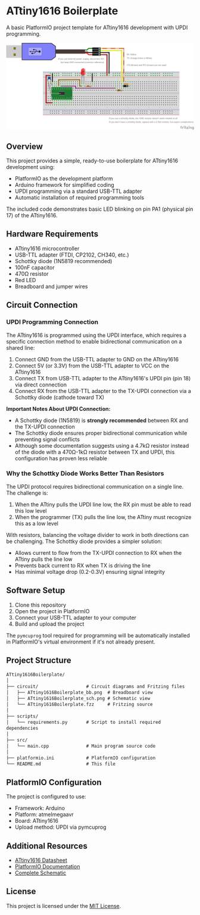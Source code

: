# ATtiny1616 Boilerplate

A basic PlatformIO project template for ATtiny1616 development with UPDI programming.

![ATtiny1616 Breadboard Circuit](circuit/ATtiny1616Boilerplate_bb.png)

## Overview

This project provides a simple, ready-to-use boilerplate for ATtiny1616 development using:

- PlatformIO as the development platform
- Arduino framework for simplified coding
- UPDI programming via a standard USB-TTL adapter
- Automatic installation of required programming tools

The included code demonstrates basic LED blinking on pin PA1 (physical pin 17) of the ATtiny1616.

## Hardware Requirements

- ATtiny1616 microcontroller
- USB-TTL adapter (FTDI, CP2102, CH340, etc.)
- Schottky diode (1N5819 recommended)
- 100nF capacitor
- 470Ω resistor
- Red LED
- Breadboard and jumper wires

## Circuit Connection

### UPDI Programming Connection

The ATtiny1616 is programmed using the UPDI interface, which requires a specific connection method to enable bidirectional communication on a shared line:

1. Connect GND from the USB-TTL adapter to GND on the ATtiny1616
2. Connect 5V (or 3.3V) from the USB-TTL adapter to VCC on the ATtiny1616
3. Connect TX from USB-TTL adapter to the ATtiny1616's UPDI pin (pin 18) via direct connection
4. Connect RX from the USB-TTL adapter to the TX-UPDI connection via a Schottky diode (cathode toward TX)

**Important Notes About UPDI Connection:**

- A Schottky diode (1N5819) is **strongly recommended** between RX and the TX-UPDI connection
- The Schottky diode ensures proper bidirectional communication while preventing signal conflicts
- Although some documentation suggests using a 4.7kΩ resistor instead of the diode with a 470Ω-1kΩ resistor between TX and UPDI, this configuration has proven less reliable

### Why the Schottky Diode Works Better Than Resistors

The UPDI protocol requires bidirectional communication on a single line. The challenge is:

1. When the ATtiny pulls the UPDI line low, the RX pin must be able to read this low level
2. When the programmer (TX) pulls the line low, the ATtiny must recognize this as a low level

With resistors, balancing the voltage divider to work in both directions can be challenging. The Schottky diode provides a simpler solution:

- Allows current to flow from the TX-UPDI connection to RX when the ATtiny pulls the line low
- Prevents back current to RX when TX is driving the line
- Has minimal voltage drop (0.2-0.3V) ensuring signal integrity

## Software Setup

1. Clone this repository
2. Open the project in PlatformIO
3. Connect your USB-TTL adapter to your computer
4. Build and upload the project

The `pymcuprog` tool required for programming will be automatically installed in PlatformIO's virtual environment if it's not already present.

## Project Structure

```plaintext
ATtiny1616Boilerplate/
│
├── circuit/                  # Circuit diagrams and Fritzing files
│   ├── ATtiny1616Boilerplate_bb.png  # Breadboard view
│   ├── ATtiny1616Boilerplate_sch.png # Schematic view
│   └── ATtiny1616Boilerplate.fzz     # Fritzing source
│
├── scripts/
│   └── requirements.py       # Script to install required dependencies
│
├── src/
│   └── main.cpp              # Main program source code
│
├── platformio.ini            # PlatformIO configuration
└── README.md                 # This file
```

## PlatformIO Configuration

The project is configured to use:

- Framework: Arduino
- Platform: atmelmegaavr
- Board: ATtiny1616
- Upload method: UPDI via pymcuprog

## Additional Resources

- [ATtiny1616 Datasheet](https://ww1.microchip.com/downloads/en/DeviceDoc/ATtiny1614-16-17-DataSheet-DS40002204A.pdf)
- [PlatformIO Documentation](https://docs.platformio.org/en/latest/boards/atmelmegaavr/ATtiny1616.html)
- [Complete Schematic](circuit/ATtiny1616Boilerplate_sch.png)

## License

This project is licensed under the [MIT License](LICENSE).
